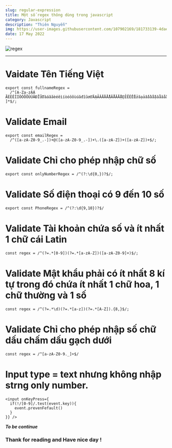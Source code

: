 ```yaml
---
slug: regular-expression
title: Một số regex thông dùng trong javascript
category: Javascript
description: "Thiên Nguyễn"
img: https://user-images.githubusercontent.com/107902169/181733139-4dae525c-1187-4f75-92fd-767a34f5a0c4.png
date: 17 May 2022
---
```


![regex](https://user-images.githubusercontent.com/107902169/181733139-4dae525c-1187-4f75-92fd-767a34f5a0c4.png)

---

# Vaidate Tên Tiếng Việt

```
export const fullnameRegex =
  /^[A-Za-zÀÁ ÃÈÉÊÌÍÒÓÔÕÙÚĂĐĨŨƠàáâãèéêìíòóôõùúăđĩũơƯĂẠẢẤẦẨẪẬẮẰẲẴẶẸẺẼỀỀỂưăạảấầẩẫậắằẳẵặẹẻẽềềểỄỆỈỊỌỎỐỒỔỖỘỚỜỞỠỢỤỦỨỪễệỉịọỏốồổỗộớờởỡợụủứừỬỮỰỲỴÝỶỸửữựỳỵỷỹ\\s ]*$/;
```

# Validate Email

```
export const emailRegex =
  /^([a-zA-Z0-9_.-])+@([a-zA-Z0-9_.-])+\.([a-zA-Z])+([a-zA-Z])+$/;

```

# Validate Chỉ cho phép nhập chữ số

```
export const onlyNumberRegex = /^(?:\d{0,})?$/;
```

# Validate Số điện thoại có 9 đến 10 số

```
export const PhoneRegex = /^(?:\d{9,10})?$/
```

# Validate Tài khoản chứa số và ít nhất 1 chữ cái Latin

```
const regex = /^(?=.*[0-9])(?=.*[a-zA-Z])([a-zA-Z0-9]+)$/;
```

# Validate Mật khẩu phải có ít nhất 8 kí tự trong đó chứa ít nhất 1 chữ hoa, 1 chữ thường và 1 số

```
const regex = /^(?=.*\d)(?=.*[a-z])(?=.*[A-Z]).{8,}$/;
```

# Validate Chỉ cho phép nhập số chữ dấu chấm dấu gạch dưới

```
const regex = /^[a-zA-Z0-9._]+$/
```

# Input type = text nhưng không nhập strng only number.

```
<input onKeyPress={
  if(!/[0-9]/.test(event.key)){
    event.prevenFefault()
  }
}} />
```

**_To be continue_**

### Thank for reading and Have nice day !
